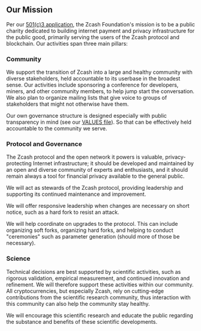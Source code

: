 
<h2 id="mission">Our Mission</h2>

Per our [501(c)3 application](IncorporationDocs/Zcash%20Foundation%201023.pdf), the Zcash Foundation's mission is to be a public charity dedicated to building internet payment and privacy infrastructure for the public good, primarily serving the users of the Zcash protocol and blockchain. Our activities span three main pillars:

### Community

We support the transition of Zcash into a large and healthy community with diverse stakeholders, held accountable to its userbase in the broadest sense. Our activities include sponsoring a conference for developers, miners, and other community members, to help jump start the conversation. We also plan to organize mailing lists that give voice to groups of stakeholders that might not otherwise have them.

Our own governance structure is designed especially with public transparency in mind (see our [VALUES file](VALUES.md)). So that can be effectively held accountable to the community we serve.

### Protocol and Governance

The Zcash protocol and the open network it powers is valuable, privacy-protecting Internet infrastructure; it should be developed and maintained by an open and diverse community of experts and enthusiasts, and it should remain always a tool for financial privacy available to the general public.

We will act as stewards of the Zcash protocol, providing leadership and supporting its continued maintenance and improvement.  

We will offer responsive leadership when changes are necessary on short notice, such as a hard fork to resist an attack.

We will help coordinate on upgrades to the protocol. This can include organizing soft forks, organizing hard forks, and helping to conduct "ceremonies" such as parameter generation (should more of those be necessary). 

### Science

Technical decisions are best supported by scientific activities, such as rigorous validation, empirical measurement, and continued innovation and refinement. We will therefore support these activities within our community. All cryptocurrencies, but especially Zcash, rely on cutting-edge contributions from the scientific research community, thus interaction with this community can also help the community stay healthy.

We will encourage this scientific research and educate the public regarding the substance and benefits of these scientific developments.
